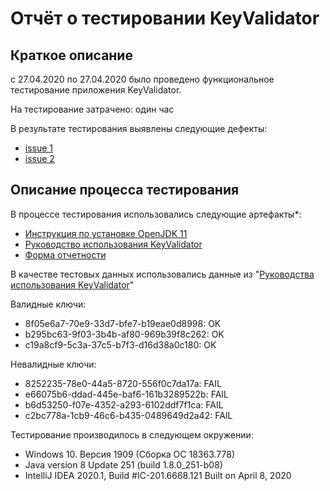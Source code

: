 # Отчёт о тестировании KeyValidator

## Краткое описание

c 27.04.2020 по 27.04.2020 было проведено функциональное тестирование приложения KeyValidator.

На тестирование затрачено: один час

В результате тестирования выявлены следующие дефекты:
* [issue 1]()
* [issue 2]()

## Описание процесса тестирования

В процессе тестирования использовались следующие артефакты*:
* [Инструкция по установке OpenJDK 11](https://github.com/netology-code/javaqa-homeworks/blob/master/intro/openjdk11-manual.md) 
* [Руководство использования KeyValidator](https://github.com/netology-code/javaqa-homeworks/blob/master/intro/user-manual.md)
* [Форма отчетности](https://github.com/netology-code/javaqa-homeworks/blob/master/intro/report.md)

В качестве тестовых данных использовались данные из "[Руководства использования KeyValidator](https://github.com/netology-code/javaqa-homeworks/blob/master/intro/user-manual.md)"

Валидные ключи:
* 8f05e6a7-70e9-33d7-bfe7-b19eae0d8998: OK
* b295bc63-9f03-3b4b-af80-969b39f8c262: OK
* c19a8cf9-5c3a-37c5-b7f3-d16d38a0c180: OK

Невалидные ключи:
* 8252235-78e0-44a5-8720-556f0c7da17a: FAIL
* e66075b6-ddad-445e-baf6-161b3289522b: FAIL
* b6d53250-f07e-4352-a293-6102ddf7f1ca: FAIL
* c2bc778a-1cb9-46c6-b435-0489649d2a42: FAIL

Тестирование производилось в следующем окружении:
* Windows 10. Версия 1909 (Сборка ОС 18363.778)
* Java version 8 Update 251 (build 1.8.0_251-b08)
* IntelliJ IDEA 2020.1, Build #IC-201.6668.121 Built on April 8, 2020


